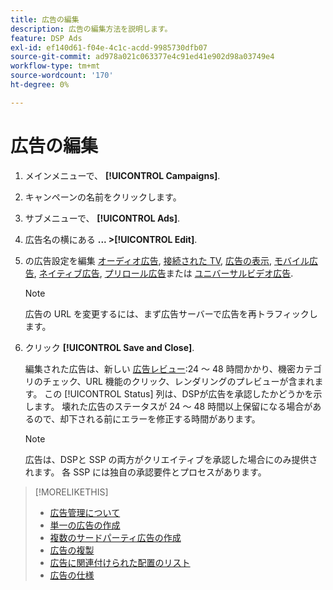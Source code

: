 ```yaml
---
title: 広告の編集
description: 広告の編集方法を説明します。
feature: DSP Ads
exl-id: ef140d61-f04e-4c1c-acdd-9985730dfb07
source-git-commit: ad978a021c063377e4c91ed41e902d98a03749e4
workflow-type: tm+mt
source-wordcount: '170'
ht-degree: 0%

---
```


# 広告の編集

1. メインメニューで、 **[!UICONTROL Campaigns]**.

1. キャンペーンの名前をクリックします。

1. サブメニューで、 **[!UICONTROL Ads]**.

1. 広告名の横にある  **... >[!UICONTROL Edit]**.

1. の広告設定を編集 [オーディオ広告](ad-settings-audio.md), [接続された TV](ad-settings-connected-tv.md), [広告の表示](ad-settings-display.md), [モバイル広告](ad-settings-mobile.md), [ネイティブ広告](ad-settings-native.md), [プリロール広告](ad-settings-pre-roll.md)または [ユニバーサルビデオ広告](ad-settings-universal-video.md).

   >[!NOTE]
   >
   >広告の URL を変更するには、まず広告サーバーで広告を再トラフィックします。

1. クリック **[!UICONTROL Save and Close]**.

   編集された広告は、新しい [広告レビュー](ad-about.md):24 ～ 48 時間かかり、機密カテゴリのチェック、URL 機能のクリック、レンダリングのプレビューが含まれます。 この [!UICONTROL Status] 列は、DSPが広告を承認したかどうかを示します。 壊れた広告のステータスが 24 ～ 48 時間以上保留になる場合があるので、却下される前にエラーを修正する時間があります。

   >[!NOTE]
   >
   >広告は、DSPと SSP の両方がクリエイティブを承認した場合にのみ提供されます。 各 SSP には独自の承認要件とプロセスがあります。

>[!MORELIKETHIS]
>
>* [広告管理について](ad-about.md)
>* [単一の広告の作成](ad-create.md)
>* [複数のサードパーティ広告の作成](ad-create-multiple.md)
>* [広告の複製](ad-duplicate.md)
>* [広告に関連付けられた配置のリスト](ad-list-placements.md)
>* [広告の仕様](ad-specs.md)

